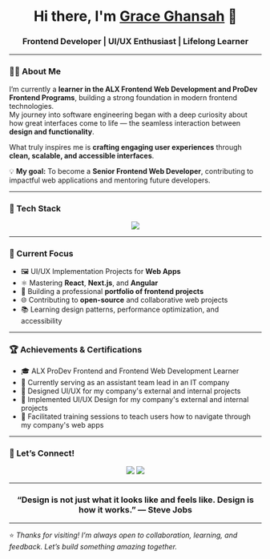 <!-- 👋 HEADER SECTION -->
<h1 align="center">Hi there, I'm <a href="https://github.com/YOUR_GITHUB_USERNAME" target="_blank">Grace Ghansah</a> 👋</h1>
<h3 align="center">Frontend Developer | UI/UX Enthusiast | Lifelong Learner</h3>

---

<!-- 🚀 ABOUT ME -->
### 👨‍💻 About Me

I’m currently a **learner in the ALX Frontend Web Development and ProDev Frontend Programs**, building a strong foundation in modern frontend technologies.  
My journey into software engineering began with a deep curiosity about how great interfaces come to life — the seamless interaction between **design and functionality**.  

What truly inspires me is **crafting engaging user experiences** through **clean, scalable, and accessible interfaces**.

💡 **My goal:** To become a **Senior Frontend Web Developer**, contributing to impactful web applications and mentoring future developers.

---

<!-- 🧠 TECH STACK -->
### 🧠 Tech Stack

<p align="center">
  <img src="https://skillicons.dev/icons?i=html,css,js,ts,react,nextjs,angular,tailwind,figma,vite,nodejs,git,github" />
</p>

---

<!-- 🧩 CURRENT FOCUS -->
### 🎯 Current Focus

- 🖼️ UI/UX Implementation Projects for **Web Apps**
- ⚛️ Mastering **React**, **Next.js**, and **Angular**
- 💼 Building a professional **portfolio of frontend projects**
- 🌐 Contributing to **open-source** and collaborative web projects
- 📚 Learning design patterns, performance optimization, and accessibility

---

<!-- 🏆 ACHIEVEMENTS -->
### 🏆 Achievements & Certifications

- 🎓 ALX ProDev Frontend and Frontend Web Development Learner
- 🏅 Currently serving as an assistant team lead in an IT company
- 🧠 Designed UI/UX for my company's external and internal projects
- 🧠 Implemented UI/UX Design for my company's external and internal projects
- 💬 Facilitated training sessions to teach users how to navigate through my company's web apps

---

<!-- 🤝 LET'S CONNECT -->
### 🤝 Let’s Connect!

<p align="center">
  <a href="https://www.linkedin.com/in/grace-ghansah-47455b225?utm_source=share&utm_campaign=share_via&utm_content=profile&utm_medium=android_app" target="_blank"><img src="https://img.shields.io/badge/LinkedIn-0077B5?logo=linkedin&logoColor=white" /></a>
  <a href="https://x.com/GraceGhans48560" target="_blank"><img src="https://img.shields.io/badge/Twitter-1DA1F2?logo=twitter&logoColor=white" /></a>
</p>

---


<!-- 💬 QUOTE -->
<h3 align="center">“Design is not just what it looks like and feels like. Design is how it works.” — Steve Jobs</h3>

---

⭐️ *Thanks for visiting! I’m always open to collaboration, learning, and feedback. Let’s build something amazing together.*
